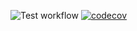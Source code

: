 ![Test workflow](https://github.com/YasushiKobayashi/samples/workflows/Test%20workflow/badge.svg)
[![codecov](https://codecov.io/gh/YasushiKobayashi/samples/branch/master/graph/badge.svg)](https://codecov.io/gh/YasushiKobayashi/samples)
